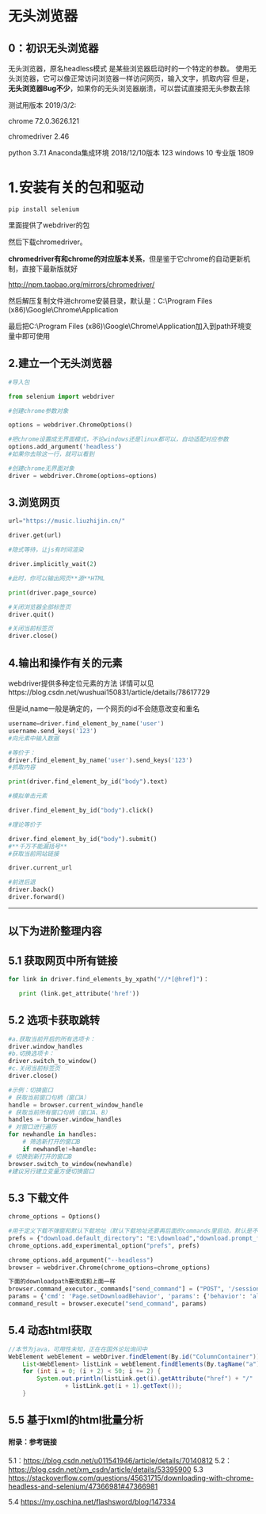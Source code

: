 # 无头浏览器
## 0：初识无头浏览器
无头浏览器，原名headless模式
是某些浏览器启动时的一个特定的参数。
使用无头浏览器，它可以像正常访问浏览器一样访问网页，输入文字，抓取内容
但是，**无头浏览器Bug不少**，如果你的无头浏览器崩溃，可以尝试直接把无头参数去除

测试用版本 2019/3/2:

chrome 72.0.3626.121

chromedriver 2.46

python 3.7.1 Anaconda集成环境 2018/12/10版本
123
windows 10 专业版 1809
# 1.安装有关的包和驱动
```shell
pip install selenium
```
里面提供了webdriver的包

然后下载chromedriver。

**chromedriver有和chrome的对应版本关系**，但是鉴于它chrome的自动更新机制，直接下最新版就好

http://npm.taobao.org/mirrors/chromedriver/

然后解压复制文件进chrome安装目录，默认是：C:\Program Files (x86)\Google\Chrome\Application

最后把C:\Program Files (x86)\Google\Chrome\Application加入到path环境变量中即可使用

## 2.建立一个无头浏览器
```python
#导入包

from selenium import webdriver

#创建chrome参数对象

options = webdriver.ChromeOptions()

#把chrome设置成无界面模式，不论windows还是linux都可以，自动适配对应参数
options.add_argument('headless')
#如果你去除这一行，就可以看到

#创建chrome无界面对象
driver = webdriver.Chrome(options=options)
```

## 3.浏览网页
```python
url="https://music.liuzhijin.cn/"

driver.get(url)

#隐式等待，让js有时间渲染

driver.implicitly_wait(2)

#此时，你可以输出网页**源**HTML

print(driver.page_source)

#关闭浏览器全部标签页
driver.quit()

#关闭当前标签页
driver.close()
```

## 4.输出和操作有关的元素
webdriver提供多种定位元素的方法
详情可以见https://blog.csdn.net/wushuai150831/article/details/78617729

但是id,name一般是确定的，一个网页的id不会随意改变和重名
```python
username=driver.find_element_by_name('user')
username.send_keys('123')
#向元素中输入数据

#等价于：
driver.find_element_by_name('user').send_keys('123')
#抓取内容

print(driver.find_element_by_id("body").text)

#模拟单击元素

driver.find_element_by_id("body").click()

#理论等价于

driver.find_element_by_id("body").submit()
#**千万不能漏括号**
#获取当前网站链接

driver.current_url

#前进后退
driver.back()
driver.forward()
```
----

## 以下为进阶整理内容

## 5.1 获取网页中所有链接
```python
for link in driver.find_elements_by_xpath("//*[@href]")：

   print (link.get_attribute('href'))
```


## 5.2 选项卡获取跳转
```python
#a.获取当前开启的所有选项卡：
driver.window_handles
#b.切换选项卡：
driver.switch_to_window()
#c.关闭当前标签页
driver.close()

#示例：切换窗口
# 获取当前窗口句柄（窗口A）
handle = browser.current_window_handle
# 获取当前所有窗口句柄（窗口A、B）
handles = browser.window_handles
# 对窗口进行遍历
for newhandle in handles:
    # 筛选新打开的窗口B
    if newhandle!=handle:
# 切换到新打开的窗口B
browser.switch_to_window(newhandle)
#建议另行建立变量方便切换窗口
```
## 5.3 下载文件

```python
chrome_options = Options()

#用于定义下载不弹窗和默认下载地址（默认下载地址还要再后面的commands里启动，默认是不开启的）
prefs = {"download.default_directory": "E:\download","download.prompt_for_download": False,}
chrome_options.add_experimental_option("prefs", prefs)

chrome_options.add_argument("--headless")
browser = webdriver.Chrome(chrome_options=chrome_options)

下面的downloadpath要改成和上面一样
browser.command_executor._commands["send_command"] = ("POST", '/session/$sessionId/chromium/send_command')
params = {'cmd': 'Page.setDownloadBehavior', 'params': {'behavior': 'allow', 'downloadPath': "E:\download"}}
command_result = browser.execute("send_command", params)
```
## 5.4 动态html获取
```java
//本节为java，可用性未知，正在在国外论坛询问中
WebElement webElement = webDriver.findElement(By.id("ColumnContainer"));
	List<WebElement> listLink = webElement.findElements(By.tagName("a"));
	for (int i = 0; (i + 2) < 50; i += 2) {
		System.out.println(listLink.get(i).getAttribute("href") + "/"
				+ listLink.get(i + 1).getText());
	}
  ```
## 5.5 基于lxml的html批量分析

#### 附录：参考链接
5.1：https://blog.csdn.net/u011541946/article/details/70140812
5.2：https://blog.csdn.net/xm_csdn/article/details/53395900
5.3 https://stackoverflow.com/questions/45631715/downloading-with-chrome-headless-and-selenium/47366981#47366981

5.4 https://my.oschina.net/flashsword/blog/147334
